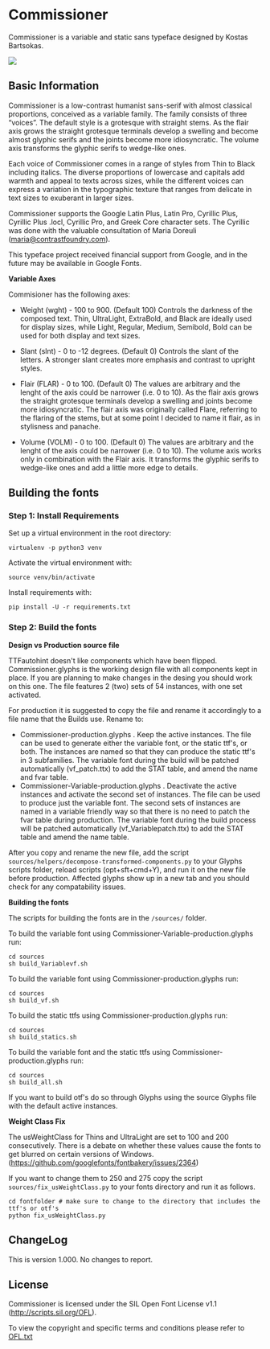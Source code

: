 # Commissioner
Commissioner is a variable and static sans typeface designed by Kostas Bartsokas.

![](sources/proofs/Commissioner_temporary.gif) 

## Basic Information
Commissioner is a low-contrast humanist sans-serif with almost classical proportions, conceived as a variable family. The family consists of three “voices”. The default style is a grotesque with straight stems. As the flair axis grows the straight grotesque terminals develop a swelling and become almost glyphic serifs and the joints become more idiosyncratic. The volume axis transforms the glyphic serifs to wedge-like ones. 

Each voice of Commissioner comes in a range of styles from Thin to Black including italics. The diverse proportions of lowercase and capitals add warmth and appeal to texts across sizes, while the different voices can express a variation in the typographic texture that ranges from delicate in text sizes to exuberant in larger sizes. 

Commissioner supports the Google Latin Plus, Latin Pro, Cyrillic Plus, Cyrillic Plus .locl, Cyrillic Pro, and Greek Core character sets. The Cyrillic was done with the valuable consultation of Maria Doreuli (maria@contrastfoundry.com).

This typeface project received financial support from Google, and in the future may be available in Google Fonts.

**Variable Axes**

Commisioner has the following axes:

- Weight (wght) - 100 to 900. (Default 100) Controls the darkness of the composed text. Thin, UltraLight, ExtraBold, and Black are ideally used for display sizes, while Light, Regular, Medium, Semibold, Bold can be used for both display and text sizes.

- Slant (slnt) - 0 to -12 degrees. (Default 0) Controls the slant of the letters. A stronger slant creates more emphasis and contrast to upright styles. 

- Flair (FLAR) - 0 to 100. (Default 0) The values are arbitrary and the lenght of the axis could be narrower (i.e. 0 to 10). As the flair axis grows the straight grotesque terminals develop a swelling and joints become more idiosyncratic. The flair axis was originally called Flare, referring to the flaring of the stems, but at some point I decided to name it flair, as in stylisness and panache. 

- Volume (VOLM) - 0 to 100. (Default 0) The values are arbitrary and the lenght of the axis could be narrower (i.e. 0 to 10). The volume axis works only in combination with the Flair axis. It transforms the glyphic serifs to wedge-like ones and add a little more edge to details.  

## Building the fonts

### Step 1: Install Requirements

Set up a virtual environment in the root directory:

```
virtualenv -p python3 venv
```

Activate the virtual environment with:

```
source venv/bin/activate
```

Install requirements with:

```
pip install -U -r requirements.txt
```

### Step 2: Build the fonts

**Design vs Production source file**

TTFautohint doesn't like components which have been flipped. Commissioner.glyphs is the working design file with all components kept in place. If you are planning to make changes in the desing you should work on this one. The file features 2 (two) sets of 54 instances, with one set activated. 

For production it is suggested to copy the file and rename it accordingly to a file name that the Builds use. Rename to: 
- Commissioner-production.glyphs . Keep the active instances. The file can be used to generate either the variable font, or the static ttf's, or both. The instances are named so that they can produce the static ttf's in 3 subfamilies. The variable font during the build will be patched automatically (vf_patch.ttx) to add the STAT table, and amend the name and fvar table.
- Commissioner-Variable-production.glyphs . Deactivate the active instances and activate the second set of instances. The file can be used to produce just the variable font. The second sets of instances are named in a variable friendly way so that there is no need to patch the fvar table during production. The variable font during the build process will be patched automatically (vf_Variablepatch.ttx) to add the STAT table and amend the name table. 

After you copy and rename the new file, add the script `sources/helpers/decompose-transformed-components.py` to your Glyphs scripts folder, reload scripts (opt+sft+cmd+Y), and run it on the new file before production. Affected glyphs show up in a new tab and you should check for any compatability issues.  


**Building the fonts**

The scripts for building the fonts are in the `/sources/` folder.

To build the variable font using Commissioner-Variable-production.glyphs run:

```
cd sources
sh build_Variablevf.sh
```

To build the variable font using Commissioner-production.glyphs run:

```
cd sources
sh build_vf.sh
```

To build the static ttfs using Commissioner-production.glyphs run:

```
cd sources
sh build_statics.sh
```

To build the variable font and the static ttfs using Commissioner-production.glyphs run:

```
cd sources
sh build_all.sh
```  

If you want to build otf's do so through Glyphs using the source Glyphs file with the default active instances. 

**Weight Class Fix**

The usWeightClass for Thins and UltraLight are set to 100 and 200 consecutively. There is a debate on whether these values cause the fonts to get blurred on certain versions of Windows. (https://github.com/googlefonts/fontbakery/issues/2364) 

If you want to change them to 250 and 275 copy the script `sources/fix_usWeightClass.py` to your fonts directory and run it as follows.

```
cd fontfolder # make sure to change to the directory that includes the ttf's or otf's
python fix_usWeightClass.py
```

## ChangeLog

This is version 1.000. No changes to report. 

## License

Commissioner is licensed under the SIL Open Font License v1.1 (<http://scripts.sil.org/OFL>).

To view the copyright and specific terms and conditions please refer to [OFL.txt](https://github.com/kosbarts/Commissioner/blob/master/OFL.txt)
